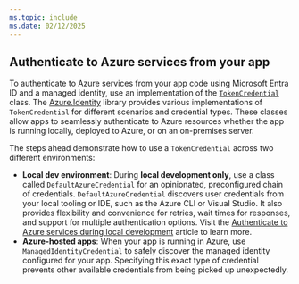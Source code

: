 ```yaml
---
ms.topic: include
ms.date: 02/12/2025
---
```


## Authenticate to Azure services from your app

To authenticate to Azure services from your app code using Microsoft Entra ID and a managed identity, use an implementation of the [`TokenCredential`](/dotnet/api/overview/azure/identity-readme?view=azure-dotnet#credentials) class. The [Azure.Identity](/dotnet/api/azure.identity) library provides various implementations of `TokenCredential` for different scenarios and credential types. These classes allow apps to seamlessly authenticate to Azure resources whether the app is running locally, deployed to Azure, or on an on-premises server.

The steps ahead demonstrate how to use a `TokenCredential` across two different environments:

- **Local dev environment**: During **local development only**, use a class called `DefaultAzureCredential` for an opinionated, preconfigured chain of credentials. `DefaultAzureCredential` discovers user credentials from your local tooling or IDE, such as the Azure CLI or Visual Studio. It also provides flexibility and convenience for retries, wait times for responses, and support for multiple authentication options. Visit the [Authenticate to Azure services during local development](/dotnet/azure/sdk/authentication/local-development-dev-accounts) article to learn more.
- **Azure-hosted apps**: When your app is running in Azure, use `ManagedIdentityCredential` to safely discover the managed identity configured for your app. Specifying this exact type of credential prevents other available credentials from being picked up unexpectedly.
